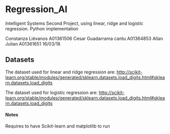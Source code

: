 # Regression_AI

Intelligent Systems Second Project, using linear, ridge and logistic regression. Python implementation

Constanza Liévanos A01361506 Cesar Guadarrama cantu A01364853 Allan Julian A01361651 16/03/18

## Datasets
The dataset used for linear and ridge regression are:
http://scikit-learn.org/stable/modules/generated/sklearn.datasets.load_digits.html#sklearn.datasets.load_digits

The dataset used for logistic regression are:
http://scikit-learn.org/stable/modules/generated/sklearn.datasets.load_digits.html#sklearn.datasets.load_digits



#### Notes
Requires to have Scikit-learn and matplotlib to run
